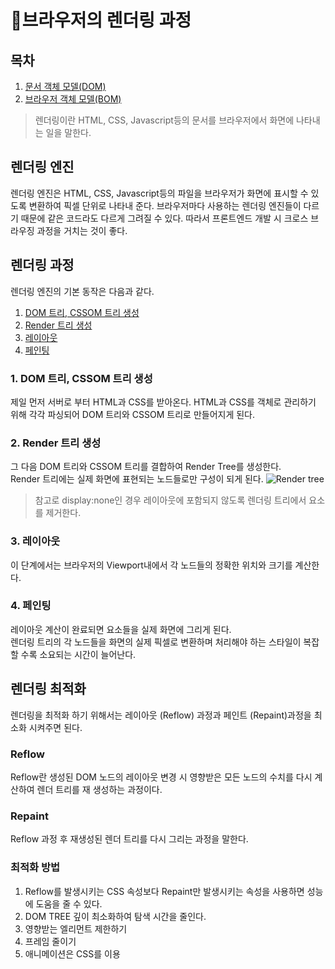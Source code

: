 # 📑브라우저의 렌더링 과정
## 목차
  1. [문서 객체 모델(DOM)](#DOM-(Document-Object-Model))
  2. [브라우저 객체 모델(BOM)](#BOM-(Browser-Object-Model))

> 렌더링이란 HTML, CSS, Javascript등의 문서를 브라우저에서 화면에 나타내는 일을 말한다.

## 렌더링 엔진
 렌더링 엔진은 HTML, CSS, Javascript등의 파일을 브라우저가 화면에 표시할 수 있도록 변환하여 픽셀 단위로 나타내 준다. 브라우저마다 사용하는 렌더링 엔진들이 다르기 때문에 같은 코드라도 다르게 그려질 수 있다. 따라서 프론트엔드 개발 시 크로스 브라우징 과정을 거치는 것이 좋다.

## 렌더링 과정
렌더링 엔진의 기본 동작은 다음과 같다.  
  1. [DOM 트리, CSSOM 트리 생성](###1.-DOM-트리,-CSSOM-트리-생성)
  2. [Render 트리 생성](###2.-Render-트리-생성)
  3. [레이아웃](###3.-레이아웃)
  4. [페인팅](###4.-페인팅)

### 1. DOM 트리, CSSOM 트리 생성
 제일 먼저 서버로 부터 HTML과 CSS를 받아온다. HTML과 CSS를 객체로 관리하기 위해 각각 파싱되어 DOM 트리와 CSSOM 트리로 만들어지게 된다.
### 2. Render 트리 생성
그 다음 DOM 트리와 CSSOM 트리를 결합하여 Render Tree를 생성한다.  
Render 트리에는 실제 화면에 표현되는 노드들로만 구성이 되게 된다.
<img src="https://developers.google.com/web/fundamentals/performance/critical-rendering-path/images/render-tree-construction.png?hl=ko" alt="Render tree">  
> 참고로 display:none인 경우 레이아웃에 포함되지 않도록 렌더링 트리에서 요소를 제거한다.

### 3. 레이아웃
이 단계에서는 브라우저의 Viewport내에서 각 노드들의 정확한 위치와 크기를 계산한다.

### 4. 페인팅
레이아웃 계산이 완료되면 요소들을 실제 화면에 그리게 된다.  
렌더링 트리의 각 노드들을 화면의 실제 픽셀로 변환하며 처리해야 하는 스타일이 복잡할 수록 소요되는 시간이 늘어난다.

## 렌더링 최적화
렌더링을 최적화 하기 위해서는 레이아웃 (Reflow) 과정과 페인트 (Repaint)과정을 최소화 시켜주면 된다.

### Reflow
Reflow란 생성된 DOM 노드의 레이아웃 변경 시 영향받은 모든 노드의 수치를 다시 계산하여 렌더 트리를 재 생성하는 과정이다.

### Repaint
Reflow 과정 후 재생성된 렌더 트리를 다시 그리는 과정을 말한다.

### 최적화 방법
1. Reflow를 발생시키는 CSS 속성보다 Repaint만 발생시키는 속성을 사용하면 성능에 도움을 줄 수 있다.
2. DOM TREE 깊이 최소화하여 탐색 시간을 줄인다.
3. 영향받는 엘리먼트 제한하기
4. 프레임 줄이기
5. 애니메이션은 CSS를 이용